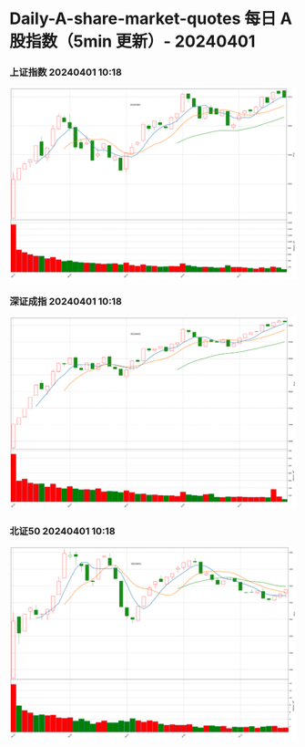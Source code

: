 
# Daily-A-share-market-quotes 每日 A 股指数（5min 更新）- 20240401

### 上证指数 20240401 10:18
![](./fig/2024/4/20240401-sh000001.png)

### 深证成指 20240401 10:18
![](./fig/2024/4/20240401-sz399001.png)

### 北证50 20240401 10:18
![](./fig/2024/4/20240401-bj899050.png)

